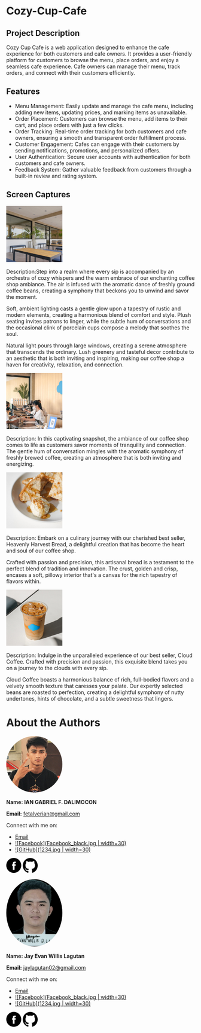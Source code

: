 # Cozy-Cup-Cafe

## Project Description
Cozy Cup Cafe is a web application designed to enhance the cafe experience for both customers and cafe owners. It provides a user-friendly platform for customers to browse the menu, place orders, and enjoy a seamless cafe experience. Cafe owners can manage their menu, track orders, and connect with their customers efficiently.

## Features
- Menu Management: Easily update and manage the cafe menu, including adding new items, updating prices, and marking items as unavailable.
- Order Placement: Customers can browse the menu, add items to their cart, and place orders with just a few clicks.
- Order Tracking: Real-time order tracking for both customers and cafe owners, ensuring a smooth and transparent order fulfillment process.
- Customer Engagement: Cafes can engage with their customers by sending notifications, promotions, and personalized offers.
- User Authentication: Secure user accounts with authentication for both customers and cafe owners.
- Feedback System: Gather valuable feedback from customers through a built-in review and rating system.

## Screen Captures

<img src="2.jpg" width="150"/>

Description:Step into a realm where every sip is accompanied by an orchestra of cozy whispers and the warm embrace of our enchanting coffee shop ambiance. The air is infused with the aromatic dance of freshly ground coffee beans, creating a symphony that beckons you to unwind and savor the moment.

Soft, ambient lighting casts a gentle glow upon a tapestry of rustic and modern elements, creating a harmonious blend of comfort and style. Plush seating invites patrons to linger, while the subtle hum of conversations and the occasional clink of porcelain cups compose a melody that soothes the soul.

Natural light pours through large windows, creating a serene atmosphere that transcends the ordinary. Lush greenery and tasteful decor contribute to an aesthetic that is both inviting and inspiring, making our coffee shop a haven for creativity, relaxation, and connection.

<img src="3.jpg" width="150"/>

Description: In this captivating snapshot, the ambiance of our coffee shop comes to life as customers savor moments of tranquility and connection. The gentle hum of conversation mingles with the aromatic symphony of freshly brewed coffee, creating an atmosphere that is both inviting and energizing.

<img src="4.jpg" width="150"/>

Description: Embark on a culinary journey with our cherished best seller, Heavenly Harvest Bread, a delightful creation that has become the heart and soul of our coffee shop.

Crafted with passion and precision, this artisanal bread is a testament to the perfect blend of tradition and innovation. The crust, golden and crisp, encases a soft, pillowy interior that's a canvas for the rich tapestry of flavors within.

<img src="5.jpg" width="150"/>

Description: Indulge in the unparalleled experience of our best seller, Cloud Coffee. Crafted with precision and passion, this exquisite blend takes you on a journey to the clouds with every sip.

Cloud Coffee boasts a harmonious balance of rich, full-bodied flavors and a velvety smooth texture that caresses your palate. Our expertly selected beans are roasted to perfection, creating a delightful symphony of nutty undertones, hints of chocolate, and a subtle sweetness that lingers.

# About the Authors

<img src="1234.jpg" alt="Ian Gabriel F. Dalimocon" style="border-radius:50%;" width=150>

**Name: IAN GABRIEL F. DALIMOCON**

**Email:** fetalverian@gmail.com

Connect with me on:
- [Email](mailto:fetalverian@gmail.com)
- [![Facebook](Facebook_black.jpg | width=30)](https://www.facebook.com/IanDalimocon/)
- [![GitHub](1234.jpg | width=30)](https://github.com/IanDalimocon)

[<img src="Facebook_black.png" alt="Facebook" width="40">](https://www.facebook.com/IanDalimocon/)
[<img src="Github_black.png" alt="GitHub" width="40">](https://github.com/IanDalimocon)

<img src="12.jpg" alt="Jat Evan Willis Lagutan" style="border-radius:50%;" width=150>

**Name: Jay Evan Willis Lagutan**

**Email:** jaylagutan02@gmail.com

Connect with me on:
- [Email](mailto:jaylagutan02@gmail.com)
- [![Facebook](Facebook_black.jpg | width=30)](https://www.facebook.com/princess.michael.35574)
- [![GitHub](1234.jpg | width=30)](https://github.com/Jhay0602)

[<img src="Facebook_black.png" alt="Facebook" width="40">](https://www.facebook.com/princess.michael.35574)
[<img src="Github_black.png" alt="GitHub" width="40">](https://github.com/Jhay0602)